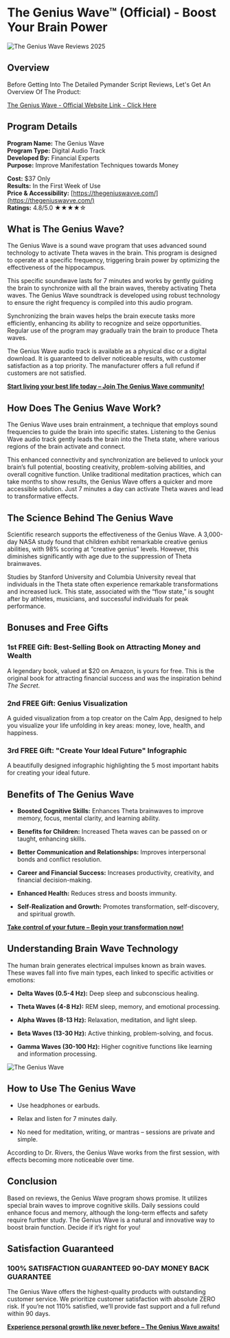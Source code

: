 
# The Genius Wave™ (Official) - Boost Your Brain Power
![The Genius Wave Reviews 2025](https://github.com/user-attachments/assets/780a1fec-46ca-4b13-ae57-683a24a69d89)

## Overview

Before Getting Into The Detailed Pymander Script Reviews, Let's Get An Overview Of The Product:

[The Genius Wave - Official Website Link - Click Here](https://thegeniuswavve.com/)

## Program Details

**Program Name:** The Genius Wave  
**Program Type:** Digital Audio Track  
**Developed By:** Financial Experts  
**Purpose:** Improve Manifestation Techniques towards Money

**Cost:** $37 Only  
**Results:** In the First Week of Use  
**Price & Accessibility:**  [https://thegeniuswavve.com/](https://thegeniuswavve.com/)  
**Ratings:** 4.8/5.0 ★★★★☆

## What is The Genius Wave?

The Genius Wave is a sound wave program that uses advanced sound technology to activate Theta waves in the brain. This program is designed to operate at a specific frequency, triggering brain power by optimizing the effectiveness of the hippocampus.

This specific soundwave lasts for 7 minutes and works by gently guiding the brain to synchronize with all the brain waves, thereby activating Theta waves. The Genius Wave soundtrack is developed using robust technology to ensure the right frequency is compiled into this audio program.

Synchronizing the brain waves helps the brain execute tasks more efficiently, enhancing its ability to recognize and seize opportunities. Regular use of the program may gradually train the brain to produce Theta waves.

The Genius Wave audio track is available as a physical disc or a digital download. It is guaranteed to deliver noticeable results, with customer satisfaction as a top priority. The manufacturer offers a full refund if customers are not satisfied.

[**Start living your best life today – Join The Genius Wave community!**](https://thegeniuswavve.com/)

## How Does The Genius Wave Work?

The Genius Wave uses brain entrainment, a technique that employs sound frequencies to guide the brain into specific states. Listening to the Genius Wave audio track gently leads the brain into the Theta state, where various regions of the brain activate and connect.

This enhanced connectivity and synchronization are believed to unlock your brain’s full potential, boosting creativity, problem-solving abilities, and overall cognitive function. Unlike traditional meditation practices, which can take months to show results, the Genius Wave offers a quicker and more accessible solution. Just 7 minutes a day can activate Theta waves and lead to transformative effects.

## The Science Behind The Genius Wave

Scientific research supports the effectiveness of the Genius Wave. A 3,000-day NASA study found that children exhibit remarkable creative genius abilities, with 98% scoring at “creative genius” levels. However, this diminishes significantly with age due to the suppression of Theta brainwaves.

Studies by Stanford University and Columbia University reveal that individuals in the Theta state often experience remarkable transformations and increased luck. This state, associated with the “flow state,” is sought after by athletes, musicians, and successful individuals for peak performance.

## Bonuses and Free Gifts

### 1st FREE Gift: Best-Selling Book on Attracting Money and Wealth

A legendary book, valued at $20 on Amazon, is yours for free. This is the original book for attracting financial success and was the inspiration behind _The Secret_.

### 2nd FREE Gift: Genius Visualization

A guided visualization from a top creator on the Calm App, designed to help you visualize your life unfolding in key areas: money, love, health, and happiness.

### 3rd FREE Gift: "Create Your Ideal Future" Infographic

A beautifully designed infographic highlighting the 5 most important habits for creating your ideal future.

## Benefits of The Genius Wave

-   **Boosted Cognitive Skills:** Enhances Theta brainwaves to improve memory, focus, mental clarity, and learning ability.
    
-   **Benefits for Children:** Increased Theta waves can be passed on or taught, enhancing skills.
    
-   **Better Communication and Relationships:** Improves interpersonal bonds and conflict resolution.
    
-   **Career and Financial Success:** Increases productivity, creativity, and financial decision-making.
    
-   **Enhanced Health:** Reduces stress and boosts immunity.
    
-   **Self-Realization and Growth:** Promotes transformation, self-discovery, and spiritual growth.
    

[**Take control of your future – Begin your transformation now!**](https://thegeniuswavve.com/)

## Understanding Brain Wave Technology

The human brain generates electrical impulses known as brain waves. These waves fall into five main types, each linked to specific activities or emotions:

-   **Delta Waves (0.5-4 Hz):** Deep sleep and subconscious healing.
    
-   **Theta Waves (4-8 Hz):** REM sleep, memory, and emotional processing.
    
-   **Alpha Waves (8-13 Hz):** Relaxation, meditation, and light sleep.
    
-   **Beta Waves (13-30 Hz):** Active thinking, problem-solving, and focus.
    
-   **Gamma Waves (30-100 Hz):** Higher cognitive functions like learning and information processing.

   ![The Genius Wave](https://github.com/user-attachments/assets/10e90a53-dfb8-43b8-b957-24f9aa797da5)


## How to Use The Genius Wave

-   Use headphones or earbuds.
    
-   Relax and listen for 7 minutes daily.
    
-   No need for meditation, writing, or mantras – sessions are private and simple.
    

According to Dr. Rivers, the Genius Wave works from the first session, with effects becoming more noticeable over time.

## Conclusion

Based on reviews, the Genius Wave program shows promise. It utilizes special brain waves to improve cognitive skills. Daily sessions could enhance focus and memory, although the long-term effects and safety require further study. The Genius Wave is a natural and innovative way to boost brain function. Decide if it’s right for you!

## Satisfaction Guaranteed

### **100% SATISFACTION GUARANTEED 90-DAY MONEY BACK GUARANTEE**

The Genius Wave offers the highest-quality products with outstanding customer service. We prioritize customer satisfaction with absolute ZERO risk. If you’re not 110% satisfied, we’ll provide fast support and a full refund within 90 days.

[**Experience personal growth like never before – The Genius Wave awaits!**](https://thegeniuswavve.com/)
